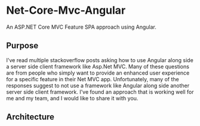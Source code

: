 # Net-Core-Mvc-Angular
An ASP.NET Core MVC Feature SPA approach using Angular.

## Purpose
I've read multiple stackoverflow posts asking how to use Angular along side a server side client framework like Asp.Net MVC. Many of these questions are from people who simply want to provide an enhanced user experience for a specific feature in their Net MVC app. Unfortunately, many of the responses suggest to not use a framework like Angular along side another server side client framework. I've found an approach that is working well for me and my team, and I would like to share it with you.

## Architecture



